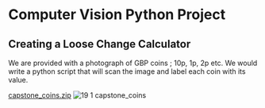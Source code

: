 # Computer Vision Python Project
## Creating a Loose Change Calculator
We are provided with a photograph of GBP coins ; 10p, 1p, 2p etc.
We would write a python script that will scan the image and label each coin with its value.


[capstone_coins.zip](https://github.com/user-attachments/files/15513768/capstone_coins.zip)
![19 1 capstone_coins](https://github.com/Kelechi-Okezie/Capstone/assets/141277019/655c1b8e-313f-4c60-ad19-36e0e98563ca)
